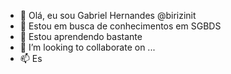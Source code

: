 - 👋 Olá, eu sou Gabriel Hernandes @birizinit
- 👀 Estou em busca de conhecimentos em SGBDS
- 🌱 Estou aprendendo bastante
- 💞️ I’m looking to collaborate on ...
- 📫 Es

<!---
birizinit/birizinit is a ✨ special ✨ repository because its `README.md` (this file) appears on your GitHub profile.
You can click the Preview link to take a look at your changes.
--->
